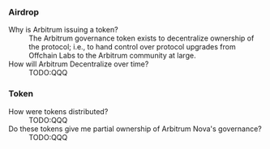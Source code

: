<h3 class="faq-section-title">Airdrop</h3>
<dl class="definition-list">
  <dt data-displayed-on='dao-glossary, gentle-introduction-dao'>Why is Arbitrum issuing a token?</dt>
  <dd data-displayed-on='dao-glossary, gentle-introduction-dao'>The Arbitrum governance token exists to decentralize ownership of the protocol; i.e., to hand control over protocol upgrades from Offchain Labs to the Arbitrum community at large.</dd>
  <dt data-displayed-on='dao-glossary, gentle-introduction-dao'>How will Arbitrum Decentralize over time?</dt>
  <dd data-displayed-on='dao-glossary, gentle-introduction-dao'>TODO:QQQ</dd>
</dl>
<h3 class="faq-section-title">Token</h3>
<dl class="definition-list">
  <dt data-displayed-on='dao-glossary'>How were tokens distributed?</dt>
  <dd data-displayed-on='dao-glossary'>TODO:QQQ</dd>
  <dt data-displayed-on='dao-glossary'>Do these tokens give me partial ownership of Arbitrum Nova's governance?</dt>
  <dd data-displayed-on='dao-glossary'>TODO:QQQ</dd>
</dl>